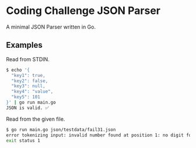 # Coding Challenge JSON Parser

A minimal JSON Parser written in Go.

## Examples

Read from STDIN.
```sh
$ echo '{
  "key1": true,
  "key2": false,
  "key3": null,
  "key4": "value",
  "key5": 101
}' | go run main.go
JSON is valid. ✅
```

Read from the given file.
```sh
$ go run main.go json/testdata/fail31.json
error tokenizing input: invalid number found at position 1: no digit found after exponent
exit status 1
```